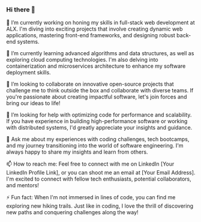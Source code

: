 ### Hi there 👋

<!--
**BaRemy/BaRemy** is a ✨ _special_ ✨ repository because its `README.md` (this file) appears on your GitHub profile.

Here are some ideas to get you started:

- 🔭 I’m currently working on ...
- 🌱 I’m currently learning ...
- 👯 I’m looking to collaborate on ...
- 🤔 I’m looking for help with ...
- 💬 Ask me about ...
- 📫 How to reach me: ...
- 😄 Pronouns: ...
- ⚡ Fun fact: ...
-->
🔭 I’m currently working on honing my skills in full-stack web development at ALX. I'm diving into exciting projects that involve creating dynamic web applications, mastering front-end frameworks, and designing robust back-end systems.

🌱 I’m currently learning advanced algorithms and data structures, as well as exploring cloud computing technologies. I'm also delving into containerization and microservices architecture to enhance my software deployment skills.

👯 I’m looking to collaborate on innovative open-source projects that challenge me to think outside the box and collaborate with diverse teams. If you're passionate about creating impactful software, let's join forces and bring our ideas to life!

🤔 I’m looking for help with optimizing code for performance and scalability. If you have experience in building high-performance software or working with distributed systems, I'd greatly appreciate your insights and guidance.

💬 Ask me about my experiences with coding challenges, tech bootcamps, and my journey transitioning into the world of software engineering. I'm always happy to share my insights and learn from others.

📫 How to reach me: Feel free to connect with me on LinkedIn [Your LinkedIn Profile Link], or you can shoot me an email at [Your Email Address]. I'm excited to connect with fellow tech enthusiasts, potential collaborators, and mentors!

⚡ Fun fact: When I'm not immersed in lines of code, you can find me exploring new hiking trails. Just like in coding, I love the thrill of discovering new paths and conquering challenges along the way!
